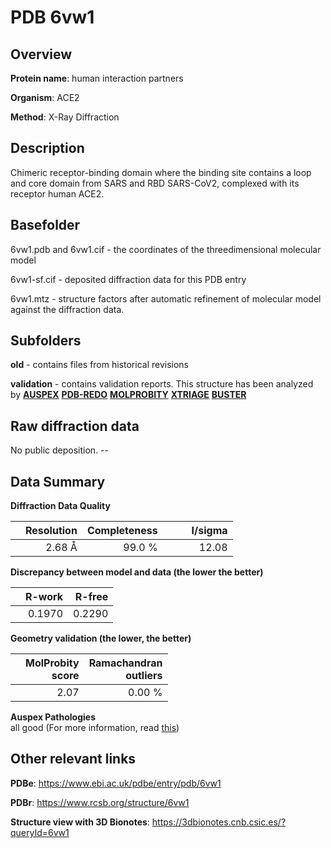 # PDB 6vw1

## Overview

**Protein name**: human interaction partners

**Organism**: ACE2

**Method**: X-Ray Diffraction

## Description

Chimeric receptor-binding domain where the binding site contains a loop and core domain from SARS and RBD SARS-CoV2, complexed with its receptor human ACE2.

## Basefolder

6vw1.pdb and 6vw1.cif - the coordinates of the threedimensional molecular model

6vw1-sf.cif - deposited diffraction data for this PDB entry

6vw1.mtz - structure factors after automatic refinement of molecular model against the diffraction data.

## Subfolders



**old** - contains files from historical revisions

**validation** - contains validation reports. This structure has been analyzed by [**AUSPEX**](https://github.com/thorn-lab/coronavirus_structural_task_force/tree/master/pdb/human_interaction_partners/ACE2/6vw1/validation/auspex) [**PDB-REDO**](https://github.com/thorn-lab/coronavirus_structural_task_force/tree/master/pdb/human_interaction_partners/ACE2/6vw1/validation/pdb-redo) [**MOLPROBITY**](https://github.com/thorn-lab/coronavirus_structural_task_force/tree/master/pdb/human_interaction_partners/ACE2/6vw1/validation/molprobity) [**XTRIAGE**](https://github.com/thorn-lab/coronavirus_structural_task_force/blob/master/pdb/human_interaction_partners/ACE2/6vw1/validation/Xtriage_output.log) [**BUSTER**](https://www.globalphasing.com/buster/wiki/index.cgi?Covid19Pdb6VW1) 



## Raw diffraction data

No public deposition. --<br> 

## Data Summary
**Diffraction Data Quality**

|   | Resolution | Completeness| I/sigma |
|---|-------------:|----------------:|--------------:|
|   |2.68 Å|99.0  %|<img width=50/>12.08|

**Discrepancy between model and data (the lower the better)**

|   | **R-work**| **R-free**   
|---|-------------:|----------------:|           
||  0.1970|  0.2290|

**Geometry validation (the lower, the better)**

|   |**MolProbity<br>score**| **Ramachandran<br>outliers** 
|---|-------------:|----------------:|
||  2.07|  0.00 %|

**Auspex Pathologies**<br> all good (For more information, read [this](https://github.com/thorn-lab/coronavirus_structural_task_force/blob/master/pdb/human_interaction_partners/ACE2/6vw1/validation/auspex/6vw1_auspex_comments.txt))

 



## Other relevant links 
**PDBe**:  https://www.ebi.ac.uk/pdbe/entry/pdb/6vw1
 
**PDBr**: https://www.rcsb.org/structure/6vw1 

**Structure view with 3D Bionotes**: https://3dbionotes.cnb.csic.es/?queryId=6vw1

